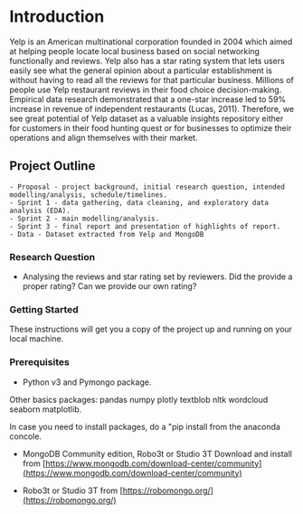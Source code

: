 # Introduction
Yelp is an American multinational corporation founded in 2004 which aimed at helping people locate local business based on social networking functionally and reviews. Yelp also has a star rating system that lets users easily see what the general opinion about a particular establishment is without having to read all the reviews for that particular business.
Millions of people use Yelp restaurant reviews in their food choice decision-making. Empirical data research demonstrated that a one-star increase led to 59% increase in revenue of independent restaurants (Lucas, 2011). Therefore, we see great potential of Yelp dataset as a valuable insights repository either for customers in their food hunting quest or for businesses to optimize their operations and align themselves with their market.

## Project Outline

    - Proposal - project background, initial research question, intended modelling/analysis, schedule/timelines.
    - Sprint 1 - data gathering, data cleaning, and exploratory data analysis (EDA).
    - Sprint 2 - main modelling/analysis.
    - Sprint 3 - final report and presentation of highlights of report.
    - Data - Dataset extracted from Yelp and MongoDB 

### Research Question

- Analysing the reviews and star rating set by reviewers.  Did the provide a proper rating? Can we provide our own rating? 

### Getting Started

These instructions will get you a copy of the project up and running on your local machine. 

### Prerequisites

- Python v3 and Pymongo package.

Other basics packages: pandas numpy plotly textblob nltk wordcloud seaborn matplotlib.

In case you need to install packages, do a "pip install <package name> from the anaconda concole.

- MongoDB Community edition, Robo3t or Studio 3T
Download and install from [https://www.mongodb.com/download-center/community](https://www.mongodb.com/download-center/community)

- Robo3t or Studio 3T from [https://robomongo.org/](https://robomongo.org/)
